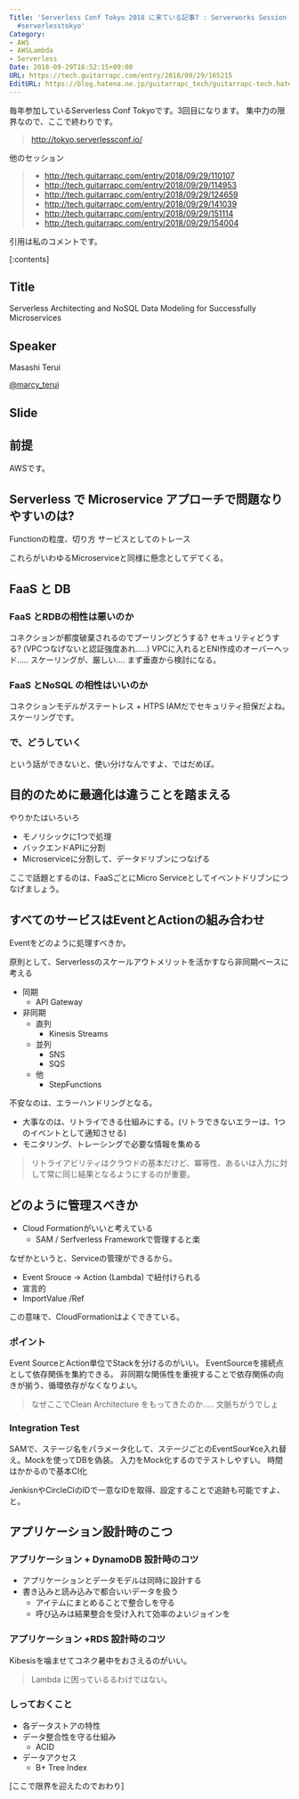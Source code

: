 ```yaml
---
Title: 'Serverless Conf Tokyo 2018 に来ている記事7 : Serverworks Session #ServerlessConf
  #serverlesstokyo'
Category:
- AWS
- AWSLambda
- Serverless
Date: 2018-09-29T16:52:15+09:00
URL: https://tech.guitarrapc.com/entry/2018/09/29/165215
EditURL: https://blog.hatena.ne.jp/guitarrapc_tech/guitarrapc-tech.hatenablog.com/atom/entry/10257846132641641562
---
```


毎年参加しているServerless Conf Tokyoです。3回目になります。
集中力の限界なので、ここで終わりです。

> http://tokyo.serverlessconf.io/


他のセッション

> * http://tech.guitarrapc.com/entry/2018/09/29/110107
> * http://tech.guitarrapc.com/entry/2018/09/29/114953
> * http://tech.guitarrapc.com/entry/2018/09/29/124659
> * http://tech.guitarrapc.com/entry/2018/09/29/141039
> * http://tech.guitarrapc.com/entry/2018/09/29/151114
> * http://tech.guitarrapc.com/entry/2018/09/29/154004


引用は私のコメントです。


[:contents]

## Title

Serverless Architecting and NoSQL Data Modeling for Successfully Microservices

## Speaker

Masashi Terui

[@marcy_terui](https://twitter.com/marcy_terui)

## Slide

<script async class="speakerdeck-embed" data-id="588f43e5683049479583c86b53fa8daa" data-ratio="1.77777777777778" src="//speakerdeck.com/assets/embed.js"></script>

## 前提

AWSです。

## Serverless で Microservice アプローチで問題なりやすいのは?

Functionの粒度、切り方
サービスとしてのトレース

これらがいわゆるMicroserviceと同様に懸念としてデてくる。

## FaaS と DB

### FaaS とRDBの相性は悪いのか

コネクションが都度破棄されるのでプーリングどうする?
セキュリティどうする? (VPCつなげないと認証強度あれ.....)
VPCに入れるとENI作成のオーバーヘッド.....
スケーリングが、厳しい.... まず垂直から検討になる。


### FaaS とNoSQL の相性はいいのか

コネクションモデルがステートレス + HTPS
IAMだでセキュリティ担保だよね。
スケーリングです。

### で、どうしていく

という話ができないと、使い分けなんですよ、ではだめぽ。

## 目的のために最適化は違うことを踏まえる

やりかたはいろいろ

* モノリシックに1つで処理
* バックエンドAPIに分割
* Microserviceに分割して、データドリブンにつなげる

ここで話題とするのは、FaaSごとにMicro Serviceとしてイベントドリブンにつなげましょう。

## すべてのサービスはEventとActionの組み合わせ

Eventをどのように処理すべきか。

原則として、Serverlessのスケールアウトメリットを活かすなら非同期ベースに考える

* 同期
    * API Gateway
* 非同期
    * 直列
        * Kinesis Streams
    * 並列
        * SNS
        * SQS
    * 他
        * StepFunctions

不安なのは、エラーハンドリングとなる。

* 大事なのは、リトライできる仕組みにする。(リトラできないエラーは、1つのイベントとして通知させる)
* モニタリング、トレーシングで必要な情報を集める

> リトライアビリティはクラウドの基本だけど、冪等性、あるいは入力に対して常に同じ結果となるようにするのが重要。

## どのように管理スべきか

* Cloud Formationがいいと考えている
    * SAM / Serfverless Frameworkで管理すると楽

なぜかというと、Serviceの管理ができるから。

* Event Srouce -> Action (Lambda) で紐付けられる
* 宣言的
* ImportValue /Ref

この意味で、CloudFormationはよくできている。

### ポイント

Event SourceとAction単位でStackを分けるのがいい。
EventSourceを接続点として依存関係を集約できる。
非同期な関係性を重視することで依存関係の向きが揃う、循環依存がなくなりよい。

> なぜここでClean Architecture をもってきたのか..... 文脈ちがうでしょ

### Integration Test

SAMで、ステージ名をパラメータ化して、ステージごとのEventSour¥ce入れ替え。Mockを使ってDBを偽装。
入力をMock化するのでテストしやすい。
時間はかかるので基本CI化

JenkisnやCircleCIのIDで一意なIDを取得、設定することで追跡も可能ですよ、と。

## アプリケーション設計時のこつ

### アプリケーション + DynamoDB 設計時のコツ

* アプリケーションとデータモデルは同時に設計する
* 書き込みと読み込みで都合いいデータを扱う
    * アイテムにまとめることで整合しを守る
    * 呼び込みは結果整合を受け入れて効率のよいジョインを

### アプリケーション +RDS 設計時のコツ

Kibesisを噛ませてコネク暑中をおさえるのがいい。

> Lambda に困っているるわけではない。

### しっておくこと

* 各データストアの特性
* データ整合性を守る仕組み
    * ACID
* データアクセス
    * B+ Tree Index


[ここで限界を迎えたのでおわり]
